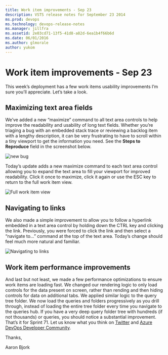 ```yaml
---
title: Work item improvements - Sep 23
description: VSTS release notes for September 23 2014
ms.prod: devops
ms.technology: devops-release-notes
ms.manager: jillfra
ms.assetid: 2e03cd71-13f5-41d8-a82d-6ea1b4f66b6d
ms.date: 06/01/2016
ms.author: glmorale
author: yukom
---
```


# Work item improvements - Sep 23

This week’s deployment has a few work items usability improvements I’m sure you’ll appreciate. Let’s take a look.

## Maximizing text area fields

We’ve added a new “maximize” command to all text area controls to help improve the readability and usability of long text fields. Whether you’re triaging a bug with an embedded stack trace or reviewing a backlog item with a lengthy description, it can be very frustrating to have to scroll within a tiny viewport to get the information you need. See the **Steps to Reproduce** field in the screenshot below.

![new bug](_img/9_23_01.png)

Today’s update adds a new maximize command to each text area control allowing you to expand the text area to fill your viewport for improved readability. Click it once to maximize, click it again or use the ESC key to return to the full work item view.

![Full work item view](_img/9_23_02.png)

## Navigating to links

We also made a simple improvement to allow you to follow a hyperlink embedded in a text area control by holding down the CTRL key and clicking the link.  Previously, you were forced to click the link and then select a “navigate to…” command at the top of the text area. Today’s change should feel much more natural and familiar.

![Navigating to links](_img/9_23_03.png)

## Work item performance improvements

And last but not least, we made a few performance optimizations to ensure work items are loading fast. We changed our rendering logic to only load controls for the data present on screen, rather than rending and then hiding controls for data on additional tabs. We applied similar logic to the query tree folder. We now load the queries and folders progressively as you drill through, instead of loading the entire tree folder every time you navigate to the queries hub. If you have a very deep query folder tree with hundreds (if not thousands) or queries, you should notice a substantial improvement. That’s it for Sprint 71. Let us know what you think on [Twitter](https://twitter.com/VisualStudio) and [Azure DevOps Developer Community](https://developercommunity.visualstudio.com/spaces/21/index.html).

Thanks,

Aaron Bjork
